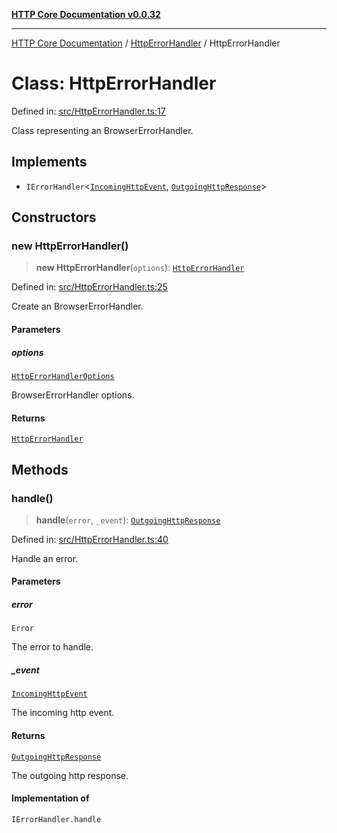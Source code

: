 [**HTTP Core Documentation v0.0.32**](../../README.md)

***

[HTTP Core Documentation](../../modules.md) / [HttpErrorHandler](../README.md) / HttpErrorHandler

# Class: HttpErrorHandler

Defined in: [src/HttpErrorHandler.ts:17](https://github.com/stonemjs/http-core/blob/680e946aeb5100b42b4836417719aba730586478/src/HttpErrorHandler.ts#L17)

Class representing an BrowserErrorHandler.

## Implements

- `IErrorHandler`\<[`IncomingHttpEvent`](../../IncomingHttpEvent/classes/IncomingHttpEvent.md), [`OutgoingHttpResponse`](../../OutgoingHttpResponse/classes/OutgoingHttpResponse.md)\>

## Constructors

### new HttpErrorHandler()

> **new HttpErrorHandler**(`options`): [`HttpErrorHandler`](HttpErrorHandler.md)

Defined in: [src/HttpErrorHandler.ts:25](https://github.com/stonemjs/http-core/blob/680e946aeb5100b42b4836417719aba730586478/src/HttpErrorHandler.ts#L25)

Create an BrowserErrorHandler.

#### Parameters

##### options

[`HttpErrorHandlerOptions`](../interfaces/HttpErrorHandlerOptions.md)

BrowserErrorHandler options.

#### Returns

[`HttpErrorHandler`](HttpErrorHandler.md)

## Methods

### handle()

> **handle**(`error`, `_event`): [`OutgoingHttpResponse`](../../OutgoingHttpResponse/classes/OutgoingHttpResponse.md)

Defined in: [src/HttpErrorHandler.ts:40](https://github.com/stonemjs/http-core/blob/680e946aeb5100b42b4836417719aba730586478/src/HttpErrorHandler.ts#L40)

Handle an error.

#### Parameters

##### error

`Error`

The error to handle.

##### \_event

[`IncomingHttpEvent`](../../IncomingHttpEvent/classes/IncomingHttpEvent.md)

The incoming http event.

#### Returns

[`OutgoingHttpResponse`](../../OutgoingHttpResponse/classes/OutgoingHttpResponse.md)

The outgoing http response.

#### Implementation of

`IErrorHandler.handle`
